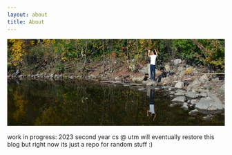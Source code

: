 ```yaml
---
layout: about
title: About
---
```


![](assets/images/banners/about.webp)

work in progress: 2023 
second year cs @ utm
will eventually restore this blog but right now its just a repo for random stuff :)

